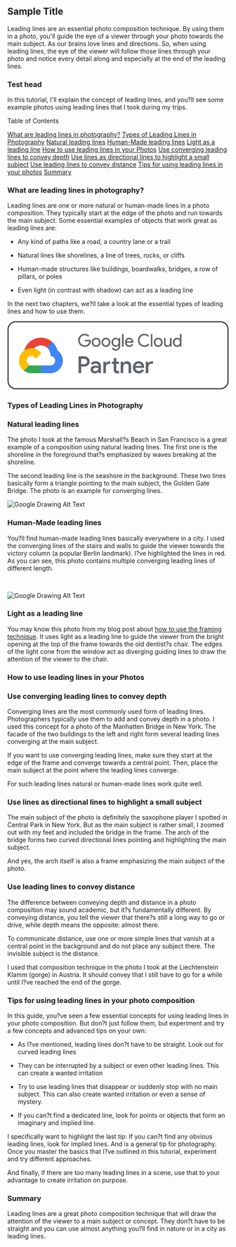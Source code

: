 ## Sample Title

Leading lines are an essential photo composition technique. By using them in a photo, you'll guide the eye of a viewer through your photo towards the main subject. As our brains love lines and directions. So, when using leading lines, the eye of the viewer will follow those lines through your photo and notice every detail along and especially at the end of the leading lines.

### Test head

In this tutorial, I'll explain the concept of leading lines, and you?ll see some example photos using leading lines that I took during my trips.

Table of Contents


[What are leading lines in photography?](#whatareleadinglinesinphotography)
[Types of Leading Lines in Photography](#typesofleadinglinesinphotography)
[Natural leading lines](#naturalleadinglines)
[Human-Made leading lines](#humanmadeleadinglines)
[Light as a leading line](#lightasaleadingline)
[How to use leading lines in your Photos](#howtouseleadinglinesinyourphotos)
[Use converging leading lines to convey depth](#useconvergingleadinglinestoconveydepth)
[Use lines as directional lines to highlight a small subject](#uselinesasdirectionallinestohighlightasmallsubject)
[Use leading lines to convey distance](#useleadinglinestoconveydistance)
[Tips for using leading lines in your photos](#tipsforusingleadinglinesinyourphotos)
[Summary](#summary)
### What are leading lines in photography?

Leading lines are one or more natural or human-made lines in a photo composition. They typically start at the edge of the photo and run towards the main subject. Some essential examples of objects that work great as leading lines are:

- Any kind of paths like a road, a country lane or a trail

- Natural lines like shorelines, a line of trees, rocks, or cliffs

- Human-made structures like buildings, boardwalks, bridges, a row of pillars, or poles

- Even light (in contrast with shadow) can act as a leading line

In the next two chapters, we?ll take a look at the essential types of leading lines and how to use them.

![](/images/jng_Image_1.png)

### Types of Leading Lines in Photography

### Natural leading lines

The photo I took at the famous Marshall?s Beach in San Francisco is a great example of a composition using natural leading lines. The first one is the shoreline in the foreground that?s emphasized by waves breaking at the shoreline.

The second leading line is the seashore in the background. These two lines basically form a triangle pointing to the main subject, the Golden Gate Bridge. The photo is an example for converging lines.

![Google Drawing Alt Text](Google_Drawing_1)

### Human-Made leading lines

You?ll find human-made leading lines basically everywhere in a city. I used the converging lines of the stairs and walls to guide the viewer towards the victory column (a popular Berlin landmark). I?ve highlighted the lines in red. As you can see, this photo contains multiple converging leading lines of different length.

![]()

![Google Drawing Alt Text](Google_Drawing_2)

### Light as a leading line

You may know this photo from my blog post about [how to use the framing technique](https://nocamerabag.com/blog/photo-framing-techniques). It uses light as a leading line to guide the viewer from the bright opening at the top of the frame towards the old dentist?s chair. The edges of the light cone from the window act as diverging guiding lines to draw the attention of the viewer to the chair.

### How to use leading lines in your Photos

### **Use converging leading lines to convey depth**

Converging lines are the most commonly used form of leading lines. Photographers typically use them to add and convey depth in a photo. I used this concept for a photo of the Manhatten Bridge in New York. The facade of the two buildings to the left and right form several leading lines converging at the main subject.

If you want to use converging leading lines, make sure they start at the edge of the frame and converge towards a central point. Then, place the main subject at the point where the leading lines converge.

For such leading lines natural or human-made lines work quite well.

### **Use lines as directional lines to highlight a small subject**

The main subject of the photo is definitely the saxophone player I spotted in Central Park in New York. But as the main subject is rather small, I zoomed out with my feet and included the bridge in the frame. The arch of the bridge forms two curved directional lines pointing and highlighting the main subject.

And yes, the arch itself is also a frame emphasizing the main subject of the photo.

### **Use leading lines to convey distance**

The difference between conveying depth and distance in a photo composition may sound academic, but it?s fundamentally different. By conveying distance, you tell the viewer that there?s still a long way to go or drive, while depth means the opposite: almost there.

To communicate distance, use one or more simple lines that vanish at a central point in the background and do not place any subject there. The invisible subject is the distance.

I used that composition technique in the photo I took at the Liechtenstein Klamm (gorge) in Austria. It should convey that I still have to go for a while until I?ve reached the end of the gorge.

### Tips for using leading lines in your photo composition

In this guide, you?ve seen a few essential concepts for using leading lines in your photo composition. But don?t just follow them, but experiment and try a few concepts and advanced tips on your own:

- As I?ve mentioned, leading lines don?t have to be straight. Look out for curved leading lines

- They can be interrupted by a subject or even other leading lines. This can create a wanted irritation

- Try to use leading lines that disappear or suddenly stop with no main subject. This can also create wanted irritation or even a sense of mystery.

- If you can?t find a dedicated line, look for points or objects that form an imaginary and implied line.

I specifically want to highlight the last tip: If you can?t find any obvious leading lines, look for implied lines. And is a general tip for photography. Once you master the basics that I?ve outlined in this tutorial, experiment and try different approaches.

And finally, if there are too many leading lines in a scene, use that to your advantage to create irritation on purpose.

### Summary

Leading lines are a great photo composition technique that will draw the attention of the viewer to a main subject or concept. They don?t have to be straight and you can use almost anything you?ll find in nature or in a city as leading lines.

